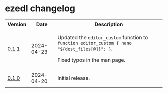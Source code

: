 # ezedl changelog

<table>
    <tr>
        <th>Version</th>
        <th>Date</th>
        <th>Description</th>
    </tr>
    <tr>
        <td>
            <a href='https://github.com/linguisticmind/ezedl/releases/tag/v0.1.1'>0.1.1</a>
        </td>
        <td>
            2024-04-23
        </td>
        <td>
            <p>
                Updated the <code>editor_custom</code> function to <code>function editor_custom { nano "${dest_files[@]}"; }</code>.
            </p>
            <p>
                Fixed typos in the man page.
            </p>
        </td>
    </tr>
    <tr>
        <td>
            <a href='https://github.com/linguisticmind/ezedl/releases/tag/v0.1.0'>0.1.0</a>
        </td>
        <td>
            2024-04-20
        </td>
        <td>
            <p>
                Initial release.
            </p>
        </td>
    </tr>
</table>
